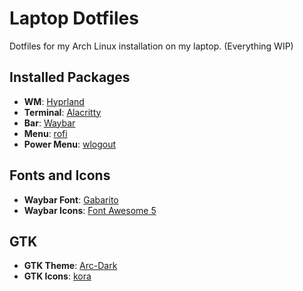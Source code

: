 # Laptop Dotfiles
Dotfiles for my Arch Linux installation on my laptop. (Everything WIP)

## Installed Packages
- **WM**: [Hyprland](https://github.com/hyprwm/Hyprland)
- **Terminal**: [Alacritty](https://github.com/alacritty/alacritty)
- **Bar**: [Waybar](https://github.com/Alexays/Waybar)
- **Menu**: [rofi](https://github.com/davatorium/rofi)
- **Power Menu**: [wlogout](https://github.com/ArtsyMacaw/wlogout)

## Fonts and Icons
- **Waybar Font**: [Gabarito](https://fonts.google.com/specimen/Gabarito)
- **Waybar Icons**: [Font Awesome 5](https://fontawesome.com/start)

## GTK
- **GTK Theme**: [Arc-Dark](https://github.com/horst3180/arc-theme)
- **GTK Icons**: [kora](https://github.com/bikass/kora)
